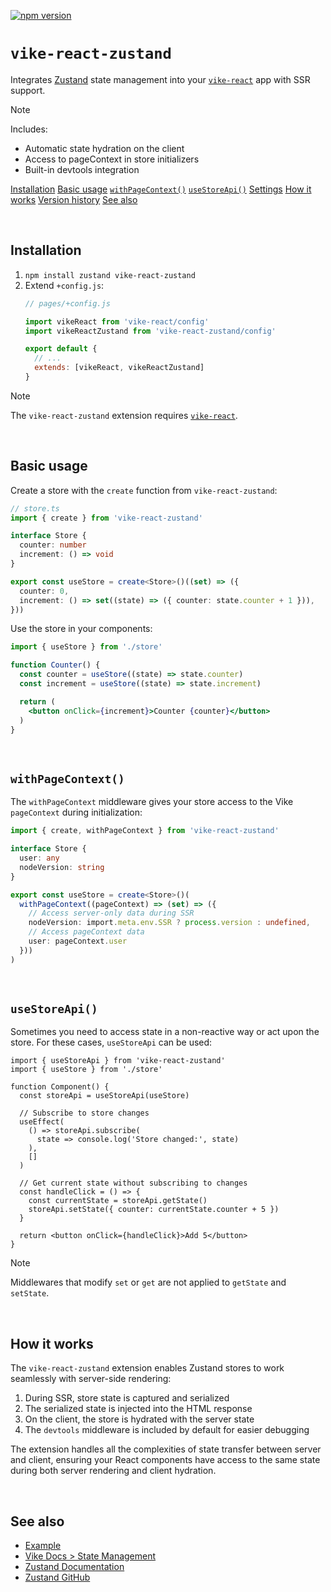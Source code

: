 <!-- WARNING: keep links absolute in this file so they work on NPM too -->

[![npm version](https://img.shields.io/npm/v/vike-react-zustand)](https://www.npmjs.com/package/vike-react-zustand)

# `vike-react-zustand`

Integrates [Zustand](https://zustand-demo.pmnd.rs/) state management into your [`vike-react`](https://vike.dev/vike-react) app with SSR support.

> [!NOTE]
> Includes:
> - Automatic state hydration on the client
> - Access to pageContext in store initializers
> - Built-in devtools integration

[Installation](#installation)
[Basic usage](#basic-usage)
[`withPageContext()`](#withpagecontext)
[`useStoreApi()`](#usestoreapi)
[Settings](#settings)
[How it works](#how-it-works)
[Version history](https://github.com/vikejs/vike-react/blob/main/packages/vike-react-zustand/CHANGELOG.md)
[See also](#see-also)

<br/>


## Installation

1. `npm install zustand vike-react-zustand`
2. Extend `+config.js`:
   ```js
   // pages/+config.js

   import vikeReact from 'vike-react/config'
   import vikeReactZustand from 'vike-react-zustand/config'

   export default {
     // ...
     extends: [vikeReact, vikeReactZustand]
   }
   ```

> [!NOTE]
> The `vike-react-zustand` extension requires [`vike-react`](https://vike.dev/vike-react).

<br/>


## Basic usage

Create a store with the `create` function from `vike-react-zustand`:

```ts
// store.ts
import { create } from 'vike-react-zustand'

interface Store {
  counter: number
  increment: () => void
}

export const useStore = create<Store>()((set) => ({
  counter: 0,
  increment: () => set((state) => ({ counter: state.counter + 1 })),
}))
```

Use the store in your components:

```jsx
import { useStore } from './store'

function Counter() {
  const counter = useStore((state) => state.counter)
  const increment = useStore((state) => state.increment)

  return (
    <button onClick={increment}>Counter {counter}</button>
  )
}
```

<br/>

## `withPageContext()`

The `withPageContext` middleware gives your store access to the Vike `pageContext` during initialization:

```ts
import { create, withPageContext } from 'vike-react-zustand'

interface Store {
  user: any
  nodeVersion: string
}

export const useStore = create<Store>()(
  withPageContext((pageContext) => (set) => ({
    // Access server-only data during SSR
    nodeVersion: import.meta.env.SSR ? process.version : undefined,
    // Access pageContext data
    user: pageContext.user
  }))
)
```

<br/>

## `useStoreApi()`

Sometimes you need to access state in a non-reactive way or act upon the store. For these cases, `useStoreApi` can be used:

```tsx
import { useStoreApi } from 'vike-react-zustand'
import { useStore } from './store'

function Component() {
  const storeApi = useStoreApi(useStore)

  // Subscribe to store changes
  useEffect(
    () => storeApi.subscribe(
      state => console.log('Store changed:', state)
    ),
    []
  )

  // Get current state without subscribing to changes
  const handleClick = () => {
    const currentState = storeApi.getState()
    storeApi.setState({ counter: currentState.counter + 5 })
  }

  return <button onClick={handleClick}>Add 5</button>
}
```

> [!NOTE]
> Middlewares that modify `set` or `get` are not applied to `getState` and `setState`.

<br/>

## How it works

The `vike-react-zustand` extension enables Zustand stores to work seamlessly with server-side rendering:

1. During SSR, store state is captured and serialized
2. The serialized state is injected into the HTML response
3. On the client, the store is hydrated with the server state
4. The `devtools` middleware is included by default for easier debugging

The extension handles all the complexities of state transfer between server and client, ensuring your React components have access to the same state during both server rendering and client hydration.

<br/>

## See also

- [Example](https://github.com/vikejs/vike-react/tree/main/examples/zustand)
- [Vike Docs > State Management](https://vike.dev/state-management)
- [Zustand Documentation](https://docs.pmnd.rs/zustand/getting-started/introduction)
- [Zustand GitHub](https://github.com/pmndrs/zustand)